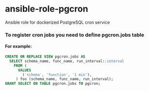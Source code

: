 # ansible-role-pgcron

Ansible role for dockerized PostgreSQL cron service

### To register cron jobs you need to define pgcron.jobs table

#### For example:

```sql
CREATE OR REPLACE VIEW pgcron.jobs AS
  SELECT schema_name, func_name, run_interval::interval
    FROM (
      VALUES
        ('schema', 'function', '1 min'),
     ) foo (schema_name, func_name, run_interval);
GRANT SELECT ON TABLE pgcron.jobs TO pgcron;
```
